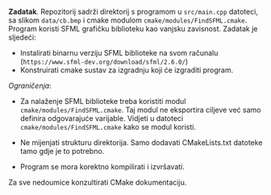 **Zadatak**. Repozitorij sadrži direktorij s programom u `src/main.cpp` datoteci, 
sa slikom `data/cb.bmp` i cmake modulom `cmake/modules/FindSFML.cmake`. Program 
koristi SFML grafičku biblioteku kao vanjsku zavisnost. Zadatak je sljedeći:

- Instalirati binarnu verziju SFML biblioteke na svom računalu 
   (`https://www.sfml-dev.org/download/sfml/2.6.0/`)
- Konstruirati cmake sustav za izgradnju koji će izgraditi program.

*Ograničenja*: 

- Za nalaženje SFML biblioteke treba koristiti modul `cmake/modules/FindSFML.cmake`.
Taj modul ne eksportira ciljeve već samo definira odgovarajuće varijable. Vidjeti u 
datoteci `cmake/modules/FindSFML.cmake` kako se modul koristi. 

- Ne mijenjati strukturu direktorija. Samo dodavati CMakeLists.txt datoteke tamo gdje 
je to potrebno. 

- Program se mora korektno kompilirati i izvršavati.

Za sve nedoumice konzultirati CMake dokumentaciju. 
